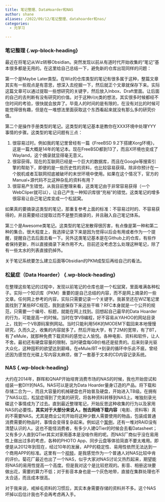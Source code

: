 ```yaml
---
title: 笔记整理、DataHoarder和NAS
author: shane
aliases: /2022/09/12/笔记整理、datahoarder和nas/
categories:
  - 元学习

---
```

### 笔记整理 {.wp-block-heading}

最近在将笔记从Wiz转移Obsidian。突然发现以前从有道时代开始收集的“笔记”基本很多都是无用的。在这里给自己总结一下，避免新的仓库出现同样的问题：

第一个是Maybe Later类型。在Wiz的仓库类型的笔记有很多属于这种，整篇文章其实有一些观点是有意思，想深入去挖掘一下，然后就正个文章就保存下来。实际这篇文章可以通过提取一些想研究的关键字，然后放入Inbox、Draft里面。让后面的自己的去判断有没有研究的价值。对于这种`闪光`类的想法，其实很多时候都经不住时间的考验，很快就会放弃了。毕竟人的时间的是有限的，在没有对比的时候可能觉得很有趣，但是在一堆想法里面获取这个东西看起来就没有那么多的研究价值。

第二个是操作手册类型的笔记。这类型的笔记基本是教你在XXX环境中处理YYY事情的步骤。这类型的笔记问题有三点：

<ol class="wp-block-list">
  <li>
    很容易过时。例如我的笔记里曾经有一篇《FreeBSD 9.2下搭建Xorg环境》，这是一篇大概是14年的笔记本。现在FreeBSD都到13了，而且X环境也变成了Wayland，这个摘录就显得毫无意义。
  </li>
  <li>
    很容获得。现在的互联网已经是一个巨大的数据库，而且在Google等搜索引擎的帮助下，即便的是一些历史性的资料，也比较容易获得。除非你预计在一个脱机或者互联网彻底被破坏的末世环境中使用。如果在这个情况下，官方的Manual+源代码不比这种杂乱的资料有用？
  </li>
  <li>
    很容易产生错觉。从我目前整理来看，这类笔记由于非常容易获得（一个WebCliper就可以），让自己产生一种知识库很“充裕”的错觉。这类笔记的增多很容易让自己笔记库变成一个松鼠窝。
  </li>
</ol>

如果真的要摘录这类型的笔记，那重复参考上面的标准：不容易过时的、不容易获得的，并且需要经过提取过而不是整页摘录的，并且融入自己笔记体系。

第三个是Awesome类笔记。这类型的笔记发散得很厉害，有点像是第一种和第二种的集合。很大程度上，我选择记录下来是因为觉得以后会有用或者作为一个提醒，提醒自己去后面去看一下。另外这类笔记基本是在Github上的仓库，有些作者保持更新，所以直接摘录下来作用不大。目前还没考虑怎么处理这种笔记，除了有一些太水的列表直接扔掉外。

关于笔记系统要怎么建立后面等Obsidian的PKM成型后再给自己的看法。

### 松鼠症（Data Hoarder） {.wp-block-heading}

在整理这些笔记的过程中，发现以前笔记的仓库也是一个松鼠窝，里面堆满各种松子。实际一个知识库（PKM）重要的是自己总结的内容，而不是网上摘录的一些文章。任何网上参考的内容，实际只需要记录一个关键字。我甚至还在WIZ笔记里面找到了某些RFC规范，我到底保存下来这些干嘛？RFC本身就是一个公开的规范，只需要一个编号、标题，就能在网上找到。回想起自己最早的Data Hoarder的行为，可能是高一的时候。当时在学VB编程，好不容易从YAHOO的网站目录上，找到一个VB源码案例网站。当时只能利用56K的MODEM下载回来本地慢慢研究，久而久之，收集的内容就多了。然后开始大学，有了2M的宽带，有了BT，有了eMule，就那种免费下载资料的感觉让人愉悦。各种电影、资料和软件，让人不舍。最初还有硬盘容量的限制，当时硬盘每GB价格还是挺贵的。后来刻录光驱大众化，这种囤积的欲望达到巅峰。在eMule/BT->刻录的循环中乐此不疲。曾经还因为感觉在光碟上写内容太麻烦，做了一套基于文本的CD内容记录系统。

### NAS {.wp-block-heading}

大约在2014年，群晖和QNAP开始培育消费市场的NAS的时候，我也开始尝试和组装一套DIY的NAS。NAS可以是说为Data Hoarder量身订造的产品。将下载和存储二合为一，而且大容量的机械硬盘也开始普及硬盘，开始进入TB级。在拥有了NAS以后，松鼠症得到了完美的研究，将各种资料转移到NAS上。唯独刻录光碟这个事情成为了过去。直到最近整理笔记，开始反思这种收集的行为以及家用NAS的必要性。**其实对于大部分来说人，刨去网络下载内容**（电影、资料等）真的不需要NAS。尤其是商业公司开始将这种少数人需要使用的物品，包装成普通消费需要的物品时，事情会变得复杂起来。例如这个<a href="https://www.chiphell.com/forum.php?mod=viewthread&tid=2440076&extra=page%3D1%26filter%3Dtypeid%26typeid%3D993" data-type="URL" data-id="https://www.chiphell.com/forum.php?mod=viewthread&tid=2440076&extra=page%3D1%26filter%3Dtypeid%26typeid%3D993">案例</a>，还有一堆对RAID没有清楚认识的人。这也不能怪消费者，有多少人建QTier的时候会去看Datasheet；又有多少人直到QTier其实对家用基本是没啥作用的呢。而NAS厂商似乎没在易用性上做出过多的考虑，各种的PHOTO App、同步云盘等体验简直不要太难用。即便是从2012年到现在，经过10年的发展，APP的稳定性、易用性依然无法达到一个商用APP的标准。这里有一个<a href="https://www.bilibili.com/video/BV1f7411u7y1?spm_id_from=333.999.0.0&vd_source=9d305bb6a26fca2ba55b7f79c39edecb" data-type="URL" data-id="https://www.bilibili.com/video/BV1f7411u7y1?spm_id_from=333.999.0.0&vd_source=9d305bb6a26fca2ba55b7f79c39edecb">视频</a>，是我感觉作为一个普通人对NAS比较中肯的评价。菊花厂最近也出了一个NAS，似乎大家对NAS讨论又热烈起来，期望能将NAS的易用性提高一个高度。但是我对这个是比较悲观的。影音、相册这块要做出花，需要的算力不低；对于影音本身也是一个灰色地带，直接在集群处理也不太合适，而且成本很高。

对于我来说，戒掉屯资料的习惯后，其实本身需要存储的资料并不多。这个NAS坏掉以后估计我也不会再考虑再入手。
